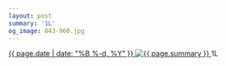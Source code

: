 ```yaml
---
layout: post
summary: '1L'
og_image: 843-960.jpg
---
```


<p>
 <time>
  <a href="/843">
   {{ page.date | date: "%B %-d, %Y" }}
  </a>
 </time>
 <a href="/843">
  <img alt="{{ page.summary }}" data-taken="6/2/2019" sizes="(min-width: 700px) 50vw, calc(100vw - 2rem)" src="{{ site.assets_url }}/843-480.jpg" srcset="{{ site.assets_url }}/843-240.jpg 240w, {{ site.assets_url }}/843-480.jpg 480w, {{ site.assets_url }}/843-720.jpg 720w, {{ site.assets_url }}/843-960.jpg 960w"/>
 </a>
 <span>
  1L
 </span>
</p>
